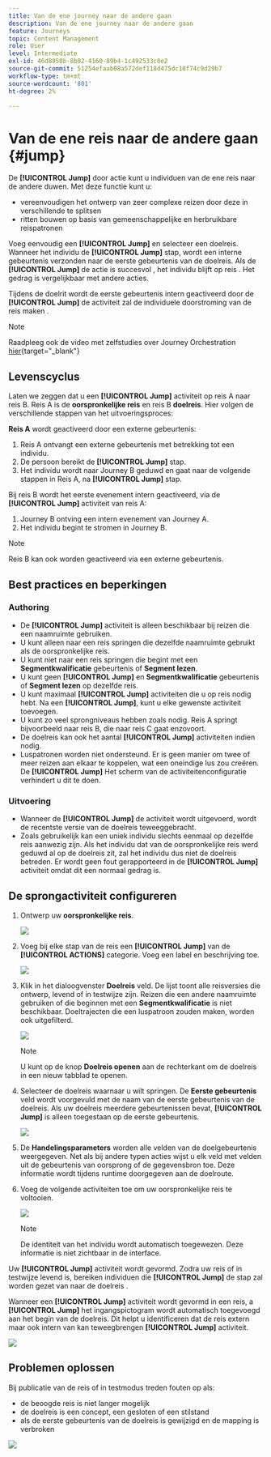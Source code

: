 ```yaml
---
title: Van de ene journey naar de andere gaan
description: Van de ene journey naar de andere gaan
feature: Journeys
topic: Content Management
role: User
level: Intermediate
exl-id: 46d8950b-8b02-4160-89b4-1c492533c0e2
source-git-commit: 51254efaab08a572def118d475dc18f74c9d29b7
workflow-type: tm+mt
source-wordcount: '801'
ht-degree: 2%

---
```


# Van de ene reis naar de andere gaan {#jump}

De **[!UICONTROL Jump]** door actie kunt u individuen van de ene reis naar de andere duwen. Met deze functie kunt u:

* vereenvoudigen het ontwerp van zeer complexe reizen door deze in verschillende te splitsen
* ritten bouwen op basis van gemeenschappelijke en herbruikbare reispatronen

Voeg eenvoudig een **[!UICONTROL Jump]** en selecteer een doelreis. Wanneer het individu de **[!UICONTROL Jump]** stap, wordt een interne gebeurtenis verzonden naar de eerste gebeurtenis van de doelreis. Als de **[!UICONTROL Jump]** de actie is succesvol , het individu blijft op reis . Het gedrag is vergelijkbaar met andere acties.

Tijdens de doelrit wordt de eerste gebeurtenis intern geactiveerd door de **[!UICONTROL Jump]** de activiteit zal de individuele doorstroming van de reis maken .

>[!NOTE]
>
>Raadpleeg ook de video met zelfstudies over Journey Orchestration [hier](https://experienceleague.adobe.com/docs/journey-orchestration-learn/tutorials/building-a-journey/jumping-to-another-journey.html){target=&quot;_blank&quot;}

## Levenscyclus

Laten we zeggen dat u een **[!UICONTROL Jump]** activiteit op reis A naar reis B. Reis A is de **oorspronkelijke reis** en reis B **doelreis**.
Hier volgen de verschillende stappen van het uitvoeringsproces:

**Reis A** wordt geactiveerd door een externe gebeurtenis:

1. Reis A ontvangt een externe gebeurtenis met betrekking tot een individu.
1. De persoon bereikt de **[!UICONTROL Jump]** stap.
1. Het individu wordt naar Journey B geduwd en gaat naar de volgende stappen in Reis A, na **[!UICONTROL Jump]** stap.

Bij reis B wordt het eerste evenement intern geactiveerd, via de **[!UICONTROL Jump]** activiteit van reis A:

1. Journey B ontving een intern evenement van Journey A.
1. Het individu begint te stromen in Journey B.

>[!NOTE]
>
>Reis B kan ook worden geactiveerd via een externe gebeurtenis.

## Best practices en beperkingen

### Authoring

* De **[!UICONTROL Jump]** activiteit is alleen beschikbaar bij reizen die een naamruimte gebruiken.
* U kunt alleen naar een reis springen die dezelfde naamruimte gebruikt als de oorspronkelijke reis.
* U kunt niet naar een reis springen die begint met een **Segmentkwalificatie** gebeurtenis of **Segment lezen**.
* U kunt geen **[!UICONTROL Jump]** en **Segmentkwalificatie** gebeurtenis of **Segment lezen** op dezelfde reis.
* U kunt maximaal **[!UICONTROL Jump]** activiteiten die u op reis nodig hebt. Na een **[!UICONTROL Jump]**, kunt u elke gewenste activiteit toevoegen.
* U kunt zo veel sprongniveaus hebben zoals nodig. Reis A springt bijvoorbeeld naar reis B, die naar reis C gaat enzovoort.
* De doelreis kan ook het aantal **[!UICONTROL Jump]** activiteiten indien nodig.
* Luspatronen worden niet ondersteund. Er is geen manier om twee of meer reizen aan elkaar te koppelen, wat een oneindige lus zou creëren. De **[!UICONTROL Jump]** Het scherm van de activiteitenconfiguratie verhindert u dit te doen.

### Uitvoering

* Wanneer de **[!UICONTROL Jump]** de activiteit wordt uitgevoerd, wordt de recentste versie van de doelreis teweeggebracht.
* Zoals gebruikelijk kan een uniek individu slechts eenmaal op dezelfde reis aanwezig zijn. Als het individu dat van de oorspronkelijke reis werd geduwd al op de doelreis zit, zal het individu dus niet de doelreis betreden. Er wordt geen fout gerapporteerd in de **[!UICONTROL Jump]** activiteit omdat dit een normaal gedrag is.

## De sprongactiviteit configureren

1. Ontwerp uw **oorspronkelijke reis**.

   ![](../assets/jump1.png)

1. Voeg bij elke stap van de reis een **[!UICONTROL Jump]** van de **[!UICONTROL ACTIONS]** categorie. Voeg een label en beschrijving toe.

   ![](../assets/jump2.png)

1. Klik in het dialoogvenster **Doelreis** veld.
De lijst toont alle reisversies die ontwerp, levend of in testwijze zijn. Reizen die een andere naamruimte gebruiken of die beginnen met een **Segmentkwalificatie** is niet beschikbaar. Doeltrajecten die een luspatroon zouden maken, worden ook uitgefilterd.

   ![](../assets/jump3.png)

   >[!NOTE]
   >
   >U kunt op de knop **Doelreis openen** aan de rechterkant om de doelreis in een nieuw tabblad te openen.

1. Selecteer de doelreis waarnaar u wilt springen.
De **Eerste gebeurtenis** veld wordt voorgevuld met de naam van de eerste gebeurtenis van de doelreis. Als uw doelreis meerdere gebeurtenissen bevat, **[!UICONTROL Jump]** is alleen toegestaan op de eerste gebeurtenis.

   ![](../assets/jump4.png)

1. De **Handelingsparameters** worden alle velden van de doelgebeurtenis weergegeven. Net als bij andere typen acties wijst u elk veld met velden uit de gebeurtenis van oorsprong of de gegevensbron toe. Deze informatie wordt tijdens runtime doorgegeven aan de doelroute.
1. Voeg de volgende activiteiten toe om uw oorspronkelijke reis te voltooien.

   ![](../assets/jump5.png)


   >[!NOTE]
   >
   >De identiteit van het individu wordt automatisch toegewezen. Deze informatie is niet zichtbaar in de interface.

Uw **[!UICONTROL Jump]** activiteit wordt gevormd. Zodra uw reis of in testwijze levend is, bereiken individuen die **[!UICONTROL Jump]** de stap zal worden gezet van naar de doelreis .

Wanneer een **[!UICONTROL Jump]** activiteit wordt gevormd in een reis, a **[!UICONTROL Jump]** het ingangspictogram wordt automatisch toegevoegd aan het begin van de doelreis. Dit helpt u identificeren dat de reis extern maar ook intern van kan teweegbrengen **[!UICONTROL Jump]** activiteit.

![](../assets/jump7.png)

## Problemen oplossen

Bij publicatie van de reis of in testmodus treden fouten op als:
* de beoogde reis is niet langer mogelijk
* de doelreis is een concept, een gesloten of een stilstand
* als de eerste gebeurtenis van de doelreis is gewijzigd en de mapping is verbroken

![](../assets/jump6.png)
